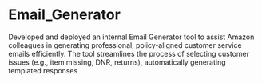 # Email_Generator
Developed and deployed an internal Email Generator tool to assist Amazon colleagues in generating professional, policy-aligned customer service emails efficiently. The tool streamlines the process of selecting customer issues (e.g., item missing, DNR, returns), automatically generating templated responses 
